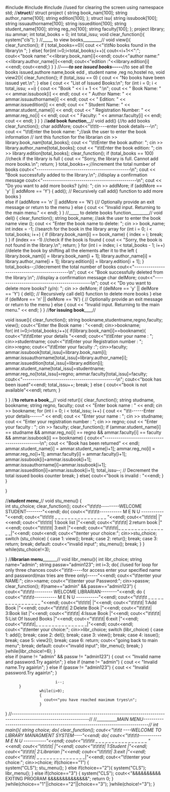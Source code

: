 #include<iostream>
#include<string>
#include<cstdlib> //used for clearing the screen
using namespace std;
//______struct______//
struct project {
    string book_nam[100];
    string author_name[100];
    string edition[100];
};
struct isu{
    string issubook[100];
    string issuauthorname[100];
    string issuedition[100];
    string student_name[100];
    string reg_no[100];
    string faculty[100];
};
project library;
isu ammar;
int total_books = 0;
int total_issu;
void clear_function(){
    system("cls");
}
//_____ to view books_________//
void view(){
    clear_function();
    if ( total_books==0){
      cout <<"\t\tNo books found in the library\n ";
    }
    else{
    for(int i=0;i<total_books;i++){
    cout<<i+1<<":";
    cout<<"book name:"<<library.book_nam[i]<<endl;
    cout<<"author name:"<<library.author_name[i]<<endl;
    cout<<"edition :"<<library.edition[i]<<endl;
    cout<<endl;}
  }
}
//_______----to see issued books-----_______//to see all the books issued,authore name,book edd , student name ,reg no,hostel no,
void view2(){
     clear_function();
    if (total_issu == 0) {
        cout << "No books have been issued yet.\n";
    } else {
            cout << "List of Issued Books:\n";
            for (int i = 0; i < total_issu; ++i) {
            cout << "Book " << i + 1 << ":\n";
            cout << "  Book Name: " << ammar.issubook[i] << endl;
            cout << "  Author Name: " << ammar.issuauthorname[i] << endl;
            cout << "  Edition: " << ammar.issuedition[i] << endl;
            cout << "  Student Name: " << ammar.student_name[i] << endl;
            cout << "  Registration Number: " << ammar.reg_no[i] << endl;
            cout << "  Faculty: " << ammar.faculty[i] << endl;
            cout << endl;
        }
    }
}
//____add book function______//
void add() {//to add books
        clear_function();
        char addMore;
        cout<<"\t\t\t----enter book details---\n";
        cout << "\t\tEnter the book name: ";//ask the user to enter the book information       // isnt this function for the librarian
        cin >> library.book_nam[total_books];
        cout << "\t\tEnter the book author: ";
        cin >> library.author_name[total_books];
        cout << "\t\tEnter the book edition: ";
        cin >> library.edition[total_books];
        clear_function();
        if (total_books == 100) //check if the library is full
         { 
           cout << "Sorry, the library is full. Cannot add more books.\n";
           return;
         }
          total_books++;//increment the total number of books
          cout<<"----------------------------------------------\n";
          cout << "Book successfully added to the library.\n"; //display a confirmation message
           cout<<"----------------------------------------------\n";
          cout << "Do you want to add more books? (y/n): ";
          cin >> addMore;
           if (addMore == 'y' || addMore == 'Y') 
           {
                      add(); // Recursively call add() function to add more books
           }  
           else if (addMore == 'n' || addMore == 'N') {// Optionally provide an exit message or return to the menu
         } else {
        cout << "Invalid input. Returning to the main menu." << endl;
     }
}
//_____ to delete books function_________//
 void del() 
{
   clear_function();
   string book_name; //ask the user to enter the book name
   view ();
   cout << "Enter the book name to delete: ";
   cin >> book_name;
   int index = -1; //search for the book in the library array
   for (int i = 0; i < total_books; i++)
    {
      if (library.book_nam[i] == book_name) 
      {
        index = i;
        break;
      }
    }
    if (index == -1) //check if the book is found
    {
      cout << "Sorry, the book is not found in the library.\n";
      return;
    }
    for (int i = index; i < total_books - 1; i++) //delete the book by shifting all the elements after it to the left
     {
      library.book_nam[i] = library.book_nam[i + 1];
      library.author_name[i] = library.author_name[i + 1];
      library.edition[i] = library.edition[i + 1];
     }
     total_books--;//decrement the total number of books
      cout<<"----------------------------------------------\n";
     cout << "Book successfully deleted from the library.\n"; //display a confirmation message
     char delMore;
      cout<<"----------------------------------------------\n";
     cout << "Do you want to delete more books? (y/n): ";
     cin >> delMore;
     if (delMore == 'y' || delMore == 'Y')
        {
          del(); // Recursively call del() function to delete more books
        }
      else if (delMore == 'n' || delMore == 'N')
       {
        // Optionally provide an exit message or return to the menu
       } else
       {
        cout << "Invalid input. Returning to the main menu." << endl;
       }
}
//____for issuing book________//


void issue(){
  clear_function();
  string bookname,studentname,regno,faculty;
  view();
    cout<<"Enter the Book name : "<<endl;
    cin>>bookname;   
       for( int i=0;i<total_books;i++){
		if(library.book_nam[i]==bookname){
       cout<<"\t\t\tEnter your details  "<<endl;
       cout<<"\t\tEnter your name : ";
       cin>>studentname;
       cout<<"\t\tEnter your Registration number : ";
       cin>>regno;
       cout<<"\t\tEnter your faculty :";
       cin>>faculty;
       ammar.issubook[total_issu]=library.book_nam[i];
       ammar.issuauthorname[total_issu]=library.author_name[i];
       ammar.issuedition[total_issu]=library.edition[i];
       ammar.student_name[total_issu]=studentname;
       ammar.reg_no[total_issu]=regno;
       ammar.faculty[total_issu]=faculty;
        cout<<"----------------------------------------------\n";
		cout<<"book has been isued"<<endl;
  total_issu++;
	break;
	}
       else
       {
       	cout<<"book is not available"<<endl;
       	return;
	   }
       
	   
}
}
//________to return a book__________//
void retur(){
      clear_function();
	    string studname, bookname;
    string regno, faculty;
    cout << "Enter book name : " << endl;
    cin >> bookname;
    for (int i = 0; i < total_issu; i++) {
            cout << "\t\t------Enter your details------" << endl;
            cout << "Enter your name : ";
            cin >> studname;
            cout << "Enter your registration number : ";
            cin >> regno;
            cout << "Enter your faculty : ";
            cin >> faculty;
            clear_function();
        if (ammar.student_name[i] == studname &&
            ammar.reg_no[i] == regno &&
            ammar.faculty[i] == faculty &&
            ammar.issubook[i] == bookname) {
            cout<<"----------------------------------------------\n";
            cout << "Book has been returned" << endl;
            ammar.student_name[i] = ammar.student_name[i+1]; 
            ammar.reg_no[i] = ammar.reg_no[i+1]; 
            ammar.faculty[i] = ammar.faculty[i+1];
            ammar.issubook[i]=ammar.issubook[i+1];
            ammar.issuauthorname[i]=ammar.issubook[i+1];
            ammar.issuedition[i]=ammar.issubook[i+1];
			total_issu--; // Decrement the total issued books counter
            break;
        }
        else{
        	cout<<"book is invalid : "<<endl;
		}
    }

}

//_________student menu__________//
void stu_menu()
{      
       int stu_choice;
       clear_function();
       cout<<"\t\t\t\t---------WELCOME STUDENT--------"<<endl;
       do{
       cout<<"\t\t\t\t-----------  M E N U  -----------"<<endl;
       cout<<"\t\t\t\t _ _ _ _ _ _ _ _ _ _ _ _ _ _ _ _ "<<endl;
       cout<<"\t\t\t\t|                               |"<<endl;
       cout<<"\t\t\t\t|  1:book list                  |"<<endl; 
       cout<<"\t\t\t\t|  2:return book                |"<<endl;
       cout<<"\t\t\t\t|  3:exit                       |"<<endl;
       cout<<"\t\t\t\t|_ _ _ _ _ _ _ _ _ _ _ _ _ _ _ _|"<<endl;
       cout<<endl;
       cout<<"\tenter your choice:";
       cin>>stu_choice;
       switch (stu_choice)
        {
        case 1:
         view();
        break;
        case 2:
          retur();
        break;
        case 3:
          return;
        break;
        default:
        cout<<"invalid input";
           stu_menu();
        break;
        }
      }
      while(stu_choice!=3);

}
//________librarian menu_______________//
void libr_menu(){
        int libr_choice;
        string name="admin";
        string passw="admin123";
        int i=3;
        do{   //used for loop for only three chances
            cout<<"\t\t\t-----for access enter your specified name and password(max tries are three only)-----"<<endl;
            cout<<"\t\tenter your NAME:";
            cin>>name;
            cout<<"\t\tenter your Password:";
            cin>>passw;
            clear_function();
            if(name=="admin" && passw=="admin123")
            {          
                       cout<<"\t\t\t\t--------- WELCOME LIBRARIAN--------"<<endl;
            do
             {        
                       cout<<"\t\t\t\t-----------  M E N U  -----------"<<endl;
                       cout<<"\t\t\t\t _ _ _ _ _ _ _ _ _ _ _ _ _ _ _ _ "<<endl;
                       cout<<"\t\t\t\t|                               |"<<endl;
                       cout<<"\t\t\t\t|  1:Add Book                   |"<<endl; 
                       cout<<"\t\t\t\t|  2:Delete Book                |"<<endl;
                       cout<<"\t\t\t\t|  3:Book list                  |"<<endl;
                       cout<<"\t\t\t\t|  4:Issue Book                 |"<<endl;
                       cout<<"\t\t\t\t|  5:List Of Issued Books       |"<<endl;
                       cout<<"\t\t\t\t|  6:exit                       |"<<endl;
                       cout<<"\t\t\t\t|_ _ _ _ _ _ _ _ _ _ _ _ _ _ _ _|"<<endl;
                       cout<<endl;
                       cout<<"\t\tenter your choice:";
                       cin>>libr_choice;
                       switch (libr_choice)
                       {
                       case 1:
                          add();
                       break;
                       case 2:
                        del();
                       break;
                       case 3:
                         view();
                       break;
                       case 4:
                         issue();
                       break;
                       case 5:
                         view2();
                         break;
                       case 6:
                         return;
                         cout<<"going back to main menu";
                       break;
                       default:
                         cout<<"invalid input";
                         libr_menu();
                       break;
                       }  
             }while(libr_choice!=6);
                    }  
                     else if (name != "admin" && passw != "admin123")
                     {
                           cout << "Invalid name and password.Try again\n";
                     } 
                     else if (name != "admin")
                     {
                           cout << "Invalid name.Try again\n";
                     } 
                    else if (passw != "admin123") 
                    {
                            cout << "Invalid password.Try again\n";
                    }
                          
                          i--;
          }              
                   while(i>0);
                   {
                     cout<<"you have reached maximum tryes\n";
                   }
}
//--------------------------------------------------------------------------------------------------------------------//
//___________MAIN MENU--------------------------------------------------------------------------------//
int main(){
   string choice;
   do{
   	   clear_function();
       cout<<"\t\t\t ----WELCOME TO LIBRARY MANAGMENT SYSTEM----"<<endl;
    do{
       cout<<"\t\t\t\t-----------  M E N U  -----------"<<endl;
       cout<<"\t\t\t\t _ _ _ _ _ _ _ _ _ _ _ _ _ _ _ _ "<<endl;
       cout<<"\t\t\t\t|                               |"<<endl;
       cout<<"\t\t\t\t|  1:Student                    |"<<endl; 
       cout<<"\t\t\t\t|  2:Librarian                  |"<<endl;
       cout<<"\t\t\t\t|  3:exit                       |"<<endl;
       cout<<"\t\t\t\t|_ _ _ _ _ _ _ _ _ _ _ _ _ _ _ _|"<<endl;
       cout<<"\t\tenter your choice:";
       cin>>choice;
         if(choice=="1")
  {    
     system("CLS");
     stu_menu();
    }
    else if(choice=="2"){
        system("CLS");
       libr_menu();
       }
       else if(choice=="3")
         {
          system("CLS");
          cout<<"&&&&&&&&&&  EXITING PROGRAM &&&&&&&&&&&&&&";
          return 0;
         }
         }while(choice=="1"||choice=="2"||choice=="3");
 }while(choice!="3");
}
